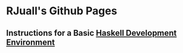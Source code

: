 
# RJuall's Github Pages

## Instructions for a Basic [Haskell Development Environment](./haskell-dev-env.md)